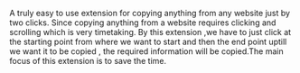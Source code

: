 A truly easy to use extension for copying anything from any website just by two clicks. Since copying anything from a website requires clicking and scrolling which is very timetaking. By this extension ,we have to just click at the starting point from where we want to start and then the end point uptill we want it to be copied , the required information will be copied.The main focus of this extension is to save the time.

